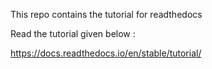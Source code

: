 This repo contains the tutorial for readthedocs

Read the tutorial given below :

https://docs.readthedocs.io/en/stable/tutorial/
